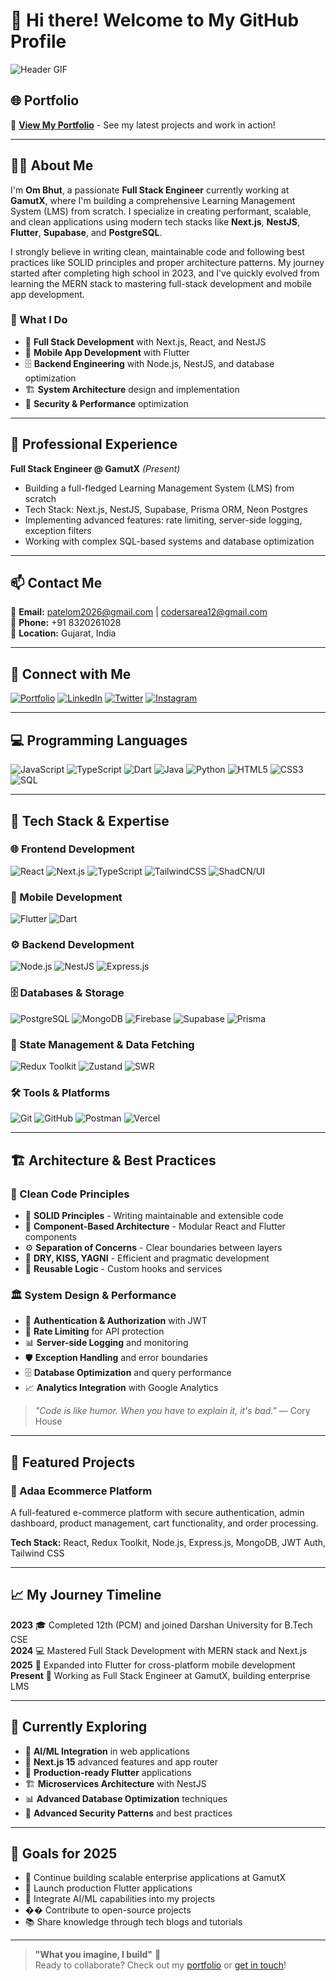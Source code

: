 # 👋 Hi there! Welcome to My GitHub Profile

![Header GIF](https://media3.giphy.com/media/v1.Y2lkPTc5MGI3NjExa200ODRoNmxsaTQ4NmM5YWhiZXQxbTYzZm5xdHcwNW0xNDVscHRlaSZlcD12MV9pbnRlcm5hbF9naWZfYnlfaWQmY3Q9Zw/unxCGmTuBvwo2djRLA/giphy.webp)

## 🌐 Portfolio
🚀 **[View My Portfolio](https://portfolio-om-bhuts-projects.vercel.app/)** - See my latest projects and work in action!

---

## 🙋‍♂️ About Me

I'm **Om Bhut**, a passionate **Full Stack Engineer** currently working at **GamutX**, where I'm building a comprehensive Learning Management System (LMS) from scratch. I specialize in creating performant, scalable, and clean applications using modern tech stacks like **Next.js**, **NestJS**, **Flutter**, **Supabase**, and **PostgreSQL**.

I strongly believe in writing clean, maintainable code and following best practices like SOLID principles and proper architecture patterns. My journey started after completing high school in 2023, and I've quickly evolved from learning the MERN stack to mastering full-stack development and mobile app development.

### 🎯 What I Do
- 🔧 **Full Stack Development** with Next.js, React, and NestJS
- 📱 **Mobile App Development** with Flutter
- 🗄️ **Backend Engineering** with Node.js, NestJS, and database optimization
- 🏗️ **System Architecture** design and implementation
- 🔐 **Security & Performance** optimization

---

## 💼 Professional Experience

**Full Stack Engineer @ GamutX** *(Present)*
- Building a full-fledged Learning Management System (LMS) from scratch
- Tech Stack: Next.js, NestJS, Supabase, Prisma ORM, Neon Postgres
- Implementing advanced features: rate limiting, server-side logging, exception filters
- Working with complex SQL-based systems and database optimization

---

## 📫 Contact Me

📧 **Email:** [patelom2026@gmail.com](mailto:patelom2026@gmail.com) | [codersarea12@gmail.com](mailto:codersarea12@gmail.com)  
📱 **Phone:** +91 8320261028  
📍 **Location:** Gujarat, India

---

## 🔗 Connect with Me

[![Portfolio](https://img.shields.io/badge/Portfolio-000000?style=for-the-badge&logo=vercel&logoColor=white)](https://portfolio-om-bhuts-projects.vercel.app/)
[![LinkedIn](https://img.shields.io/badge/linkedin-0A66C2?style=for-the-badge&logo=linkedin&logoColor=white)](https://www.linkedin.com/in/om-bhut-ab93972b9)
[![Twitter](https://img.shields.io/badge/twitter-1DA1F2?style=for-the-badge&logo=twitter&logoColor=white)](https://x.com/ombhut175?t=eFzeGg3Y0gRFzJM_u10xDg&s=08)
[![Instagram](https://img.shields.io/badge/instagram-E4405F?style=for-the-badge&logo=instagram&logoColor=white)](https://www.instagram.com/reactivcoderz)

---

## 💻 Programming Languages

![JavaScript](https://img.shields.io/badge/javascript-%23323330?style=for-the-badge&logo=javascript&logoColor=%23F7DF1E)
![TypeScript](https://img.shields.io/badge/typescript-%23007ACC?style=for-the-badge&logo=typescript&logoColor=white)
![Dart](https://img.shields.io/badge/dart-%230175C2?style=for-the-badge&logo=dart&logoColor=white)
![Java](https://img.shields.io/badge/java-%23ED8B00?style=for-the-badge&logo=java&logoColor=white)
![Python](https://img.shields.io/badge/python-3670A0?style=for-the-badge&logo=python&logoColor=ffdd54)
![HTML5](https://img.shields.io/badge/html5-%23E34F26?style=for-the-badge&logo=html5&logoColor=white)
![CSS3](https://img.shields.io/badge/css3-%231572B6?style=for-the-badge&logo=css3&logoColor=white)
![SQL](https://img.shields.io/badge/SQL-4479A1?style=for-the-badge&logo=postgresql&logoColor=white)

---

## 🚀 Tech Stack & Expertise

### 🌐 Frontend Development
![React](https://img.shields.io/badge/react-%2320232a?style=for-the-badge&logo=react&logoColor=%2361DAFB)
![Next.js](https://img.shields.io/badge/next.js-%23000000?style=for-the-badge&logo=next.js&logoColor=white)
![TypeScript](https://img.shields.io/badge/typescript-%23007ACC?style=for-the-badge&logo=typescript&logoColor=white)
![TailwindCSS](https://img.shields.io/badge/tailwindcss-%2338B2AC?style=for-the-badge&logo=tailwind-css&logoColor=white)
![ShadCN/UI](https://img.shields.io/badge/shadcn%2Fui-000000?style=for-the-badge&logo=shadcnui&logoColor=white)

### 📱 Mobile Development
![Flutter](https://img.shields.io/badge/flutter-%2302569B?style=for-the-badge&logo=flutter&logoColor=white)
![Dart](https://img.shields.io/badge/dart-%230175C2?style=for-the-badge&logo=dart&logoColor=white)

### ⚙️ Backend Development
![Node.js](https://img.shields.io/badge/node.js-339933?style=for-the-badge&logo=node.js&logoColor=white)
![NestJS](https://img.shields.io/badge/nestjs-%23E0234E?style=for-the-badge&logo=nestjs&logoColor=white)
![Express.js](https://img.shields.io/badge/express.js-%23404d59?style=for-the-badge&logo=express&logoColor=%2361DAFB)

### 🗄️ Databases & Storage
![PostgreSQL](https://img.shields.io/badge/postgresql-%23316192?style=for-the-badge&logo=postgresql&logoColor=white)
![MongoDB](https://img.shields.io/badge/mongodb-%2347A248?style=for-the-badge&logo=mongodb&logoColor=white)
![Firebase](https://img.shields.io/badge/firebase-%23039BE5?style=for-the-badge&logo=firebase)
![Supabase](https://img.shields.io/badge/Supabase-3ECF8E?style=for-the-badge&logo=supabase&logoColor=white)
![Prisma](https://img.shields.io/badge/Prisma-3982CE?style=for-the-badge&logo=Prisma&logoColor=white)

### 🔄 State Management & Data Fetching
![Redux Toolkit](https://img.shields.io/badge/redux_toolkit-%23764ABC?style=for-the-badge&logo=redux&logoColor=white)
![Zustand](https://img.shields.io/badge/zustand-%23ffbb00?style=for-the-badge&logoColor=black)
![SWR](https://img.shields.io/badge/SWR-%23000000?style=for-the-badge&logo=vercel&logoColor=white)

### 🛠️ Tools & Platforms
![Git](https://img.shields.io/badge/git-%23F05033?style=for-the-badge&logo=git&logoColor=white)
![GitHub](https://img.shields.io/badge/github-%23121011?style=for-the-badge&logo=github&logoColor=white)
![Postman](https://img.shields.io/badge/Postman-FF6C37?style=for-the-badge&logo=postman&logoColor=white)
![Vercel](https://img.shields.io/badge/vercel-%23000000?style=for-the-badge&logo=vercel&logoColor=white)

---

## 🏗️ Architecture & Best Practices

### 🧼 Clean Code Principles
- 📐 **SOLID Principles** - Writing maintainable and extensible code
- 🧱 **Component-Based Architecture** - Modular React and Flutter components
- ⚙️ **Separation of Concerns** - Clear boundaries between layers
- 🔄 **DRY, KISS, YAGNI** - Efficient and pragmatic development
- 🧪 **Reusable Logic** - Custom hooks and services

### 🏛️ System Design & Performance
- 🔐 **Authentication & Authorization** with JWT
- 🚦 **Rate Limiting** for API protection
- 📊 **Server-side Logging** and monitoring
- 🛡️ **Exception Handling** and error boundaries
- 🗄️ **Database Optimization** and query performance
- 📈 **Analytics Integration** with Google Analytics

> *"Code is like humor. When you have to explain it, it's bad."* — Cory House

---

## 🎯 Featured Projects

### 🛒 Adaa Ecommerce Platform
A full-featured e-commerce platform with secure authentication, admin dashboard, product management, cart functionality, and order processing.

**Tech Stack:** React, Redux Toolkit, Node.js, Express.js, MongoDB, JWT Auth, Tailwind CSS

---

## 📈 My Journey Timeline

**2023** 🎓 Completed 12th (PCM) and joined Darshan University for B.Tech CSE  
**2024** 💻 Mastered Full Stack Development with MERN stack and Next.js  
**2025** 📱 Expanded into Flutter for cross-platform mobile development  
**Present** 🚀 Working as Full Stack Engineer at GamutX, building enterprise LMS

---

## 🧠 Currently Exploring

- 🤖 **AI/ML Integration** in web applications
- 🚀 **Next.js 15** advanced features and app router
- 📱 **Production-ready Flutter** applications
- 🏗️ **Microservices Architecture** with NestJS
- 📊 **Advanced Database Optimization** techniques
- 🔐 **Advanced Security Patterns** and best practices

---



## 🎯 Goals for 2025

- 🏢 Continue building scalable enterprise applications at GamutX
- 📱 Launch production Flutter applications
- 🤖 Integrate AI/ML capabilities into my projects
- �� Contribute to open-source projects
- 📚 Share knowledge through tech blogs and tutorials

---

> **"What you imagine, I build"** 🚀  
> Ready to collaborate? Check out my [portfolio](https://portfolio-om-bhuts-projects.vercel.app/) or [get in touch](mailto:patelom2026@gmail.com)!
